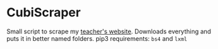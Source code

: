 # CubiScraper
Small script to scrape my [teacher's website](http://mpsi2llg.free.fr/mpsi2-physique.html).
Downloads everything and puts it in better named folders.
pip3 requirements: `bs4` and `lxml`
